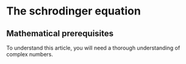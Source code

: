 # The schrodinger equation

## Mathematical prerequisites

To understand this article, you will need a thorough understanding of complex numbers.
